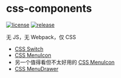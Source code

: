 # css-components
[![license](https://img.shields.io/github/license/ppz-pro/css-components)](https://github.com/ppz-pro/css-components/blob/main/LICENSE)
[![release](https://img.shields.io/github/release/ppz-pro/css-components)](https://github.com/ppz-pro/css-components/releases)

无 JS，无 Webpack，仅 CSS

+ [CSS Switch](https://ppz-pro.github.io/css-components/demo/switch)
+ [CSS MenuIcon](https://ppz-pro.github.io/css-components/demo/menu-icon)
+ 另一个值得看但不太好用的 [CSS MenuIcon](https://ppz-pro.github.io/css-components/demo/menu-icon1)
+ [CSS MenuDrawer](https://ppz-pro.github.io/css-components/demo/menu-drawer)
